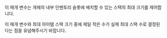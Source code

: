 이 매개 변수는 개체의 내부 인벤토리 슬롯에 배치할 수 있는 스택의 최대 크기를 제어합니다.

이 매개 변수와 최대 아이탬 스택 크기 중에 제일 작은 수가 실제 최대 스택 수로 결정된다는 점을 유념해주시기 바랍니다.